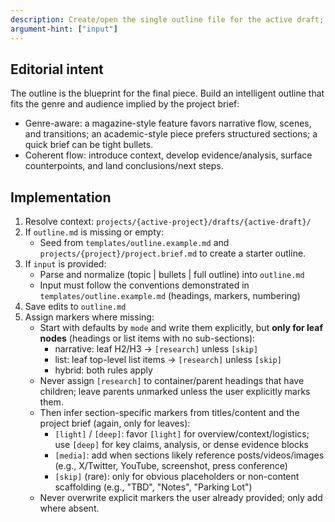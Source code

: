```yaml
---
description: Create/open the single outline file for the active draft; supports seeding and input normalization.
argument-hint: ["input"]
---
```


## Editorial intent

The outline is the blueprint for the final piece. Build an intelligent outline that fits the genre and audience implied by the project brief:

- Genre-aware: a magazine-style feature favors narrative flow, scenes, and transitions; an academic-style piece prefers structured sections; a quick brief can be tight bullets.
- Coherent flow: introduce context, develop evidence/analysis, surface counterpoints, and land conclusions/next steps.

## Implementation

1. Resolve context: `projects/{active-project}/drafts/{active-draft}/`
2. If `outline.md` is missing or empty:
   - Seed from `templates/outline.example.md` and `projects/{project}/project.brief.md` to create a starter outline.
3. If `input` is provided:
   - Parse and normalize (topic | bullets | full outline) into `outline.md`
   - Input must follow the conventions demonstrated in `templates/outline.example.md` (headings, markers, numbering)
4. Save edits to `outline.md`
5. Assign markers where missing:
   - Start with defaults by `mode` and write them explicitly, but **only for leaf nodes** (headings or list items with no sub-sections):
     - narrative: leaf H2/H3 → `[research]` unless `[skip]`
     - list: leaf top-level list items → `[research]` unless `[skip]`
     - hybrid: both rules apply
   - Never assign `[research]` to container/parent headings that have children; leave parents unmarked unless the user explicitly marks them.
   - Then infer section-specific markers from titles/content and the project brief (again, only for leaves):
     - `[light]` / `[deep]`: favor `[light]` for overview/context/logistics; use `[deep]` for key claims, analysis, or dense evidence blocks
     - `[media]`: add when sections likely reference posts/videos/images (e.g., X/Twitter, YouTube, screenshot, press conference)
     - `[skip]` (rare): only for obvious placeholders or non-content scaffolding (e.g., "TBD", "Notes", "Parking Lot")
   - Never overwrite explicit markers the user already provided; only add where absent.
